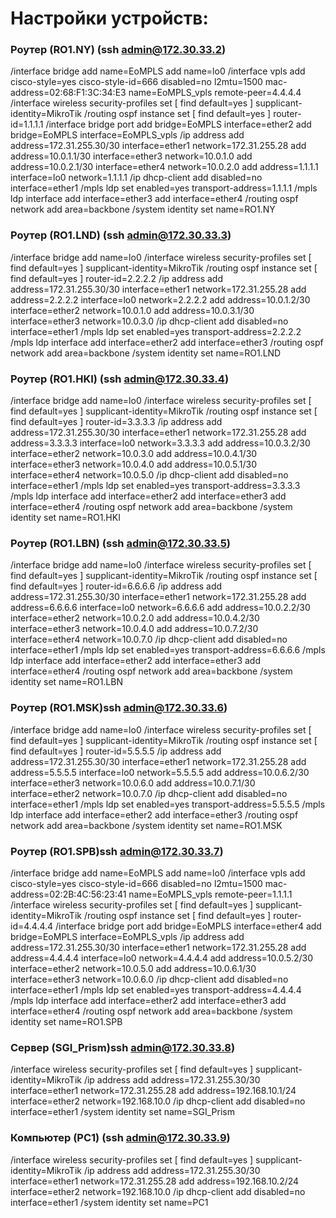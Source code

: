 # Настройки устройств: #

### Роутер (RO1.NY) (ssh admin@172.30.33.2) ###
/interface bridge
add name=EoMPLS
add name=lo0
/interface vpls
add cisco-style=yes cisco-style-id=666 disabled=no l2mtu=1500 mac-address=02:68:F1:3C:34:E3 name=EoMPLS_vpls remote-peer=4.4.4.4
/interface wireless security-profiles
set [ find default=yes ] supplicant-identity=MikroTik
/routing ospf instance
set [ find default=yes ] router-id=1.1.1.1
/interface bridge port
add bridge=EoMPLS interface=ether2
add bridge=EoMPLS interface=EoMPLS_vpls
/ip address
add address=172.31.255.30/30 interface=ether1 network=172.31.255.28
add address=10.0.1.1/30 interface=ether3 network=10.0.1.0
add address=10.0.2.1/30 interface=ether4 network=10.0.2.0
add address=1.1.1.1 interface=lo0 network=1.1.1.1
/ip dhcp-client
add disabled=no interface=ether1
/mpls ldp
set enabled=yes transport-address=1.1.1.1
/mpls ldp interface
add interface=ether3
add interface=ether4
/routing ospf network
add area=backbone
/system identity
set name=RO1.NY

### Роутер (RO1.LND) (ssh admin@172.30.33.3) ###
/interface bridge
add name=lo0
/interface wireless security-profiles
set [ find default=yes ] supplicant-identity=MikroTik
/routing ospf instance
set [ find default=yes ] router-id=2.2.2.2
/ip address
add address=172.31.255.30/30 interface=ether1 network=172.31.255.28
add address=2.2.2.2 interface=lo0 network=2.2.2.2
add address=10.0.1.2/30 interface=ether2 network=10.0.1.0
add address=10.0.3.1/30 interface=ether3 network=10.0.3.0
/ip dhcp-client
add disabled=no interface=ether1
/mpls ldp
set enabled=yes transport-address=2.2.2.2
/mpls ldp interface
add interface=ether2
add interface=ether3
/routing ospf network
add area=backbone
/system identity
set name=RO1.LND

### Роутер (RO1.HKI) (ssh admin@172.30.33.4) ###
/interface bridge
add name=lo0
/interface wireless security-profiles
set [ find default=yes ] supplicant-identity=MikroTik
/routing ospf instance
set [ find default=yes ] router-id=3.3.3.3
/ip address
add address=172.31.255.30/30 interface=ether1 network=172.31.255.28
add address=3.3.3.3 interface=lo0 network=3.3.3.3
add address=10.0.3.2/30 interface=ether2 network=10.0.3.0
add address=10.0.4.1/30 interface=ether3 network=10.0.4.0
add address=10.0.5.1/30 interface=ether4 network=10.0.5.0
/ip dhcp-client
add disabled=no interface=ether1
/mpls ldp
set enabled=yes transport-address=3.3.3.3
/mpls ldp interface
add interface=ether2
add interface=ether3
add interface=ether4
/routing ospf network
add area=backbone
/system identity
set name=RO1.HKI

### Роутер (RO1.LBN) (ssh admin@172.30.33.5) ###
/interface bridge
add name=lo0
/interface wireless security-profiles
set [ find default=yes ] supplicant-identity=MikroTik
/routing ospf instance
set [ find default=yes ] router-id=6.6.6.6
/ip address
add address=172.31.255.30/30 interface=ether1 network=172.31.255.28
add address=6.6.6.6 interface=lo0 network=6.6.6.6
add address=10.0.2.2/30 interface=ether2 network=10.0.2.0
add address=10.0.4.2/30 interface=ether3 network=10.0.4.0
add address=10.0.7.2/30 interface=ether4 network=10.0.7.0
/ip dhcp-client
add disabled=no interface=ether1
/mpls ldp
set enabled=yes transport-address=6.6.6.6
/mpls ldp interface
add interface=ether2
add interface=ether3
add interface=ether4
/routing ospf network
add area=backbone
/system identity
set name=RO1.LBN

### Роутер (RO1.MSK)ssh admin@172.30.33.6) ### 
/interface bridge
add name=lo0
/interface wireless security-profiles
set [ find default=yes ] supplicant-identity=MikroTik
/routing ospf instance
set [ find default=yes ] router-id=5.5.5.5
/ip address
add address=172.31.255.30/30 interface=ether1 network=172.31.255.28
add address=5.5.5.5 interface=lo0 network=5.5.5.5
add address=10.0.6.2/30 interface=ether3 network=10.0.6.0
add address=10.0.7.1/30 interface=ether2 network=10.0.7.0
/ip dhcp-client
add disabled=no interface=ether1
/mpls ldp
set enabled=yes transport-address=5.5.5.5
/mpls ldp interface
add interface=ether2
add interface=ether3
/routing ospf network
add area=backbone
/system identity
set name=RO1.MSK

### Роутер (RO1.SPB)ssh admin@172.30.33.7) ### 
/interface bridge
add name=EoMPLS
add name=lo0
/interface vpls
add cisco-style=yes cisco-style-id=666 disabled=no l2mtu=1500 mac-address=02:2B:4C:56:23:41 name=EoMPLS_vpls remote-peer=1.1.1.1
/interface wireless security-profiles
set [ find default=yes ] supplicant-identity=MikroTik
/routing ospf instance
set [ find default=yes ] router-id=4.4.4.4
/interface bridge port
add bridge=EoMPLS interface=ether4
add bridge=EoMPLS interface=EoMPLS_vpls
/ip address
add address=172.31.255.30/30 interface=ether1 network=172.31.255.28
add address=4.4.4.4 interface=lo0 network=4.4.4.4
add address=10.0.5.2/30 interface=ether2 network=10.0.5.0
add address=10.0.6.1/30 interface=ether3 network=10.0.6.0
/ip dhcp-client
add disabled=no interface=ether1
/mpls ldp
set enabled=yes transport-address=4.4.4.4
/mpls ldp interface
add interface=ether2
add interface=ether3
add interface=ether4
/routing ospf network
add area=backbone
/system identity
set name=RO1.SPB

### Сервер (SGI_Prism)ssh admin@172.30.33.8) ### 
/interface wireless security-profiles
set [ find default=yes ] supplicant-identity=MikroTik
/ip address
add address=172.31.255.30/30 interface=ether1 network=172.31.255.28
add address=192.168.10.1/24 interface=ether2 network=192.168.10.0
/ip dhcp-client
add disabled=no interface=ether1
/system identity
set name=SGI_Prism

### Компьютер (PC1) (ssh admin@172.30.33.9) ### 
/interface wireless security-profiles
set [ find default=yes ] supplicant-identity=MikroTik
/ip address
add address=172.31.255.30/30 interface=ether1 network=172.31.255.28
add address=192.168.10.2/24 interface=ether2 network=192.168.10.0
/ip dhcp-client
add disabled=no interface=ether1
/system identity
set name=PC1
